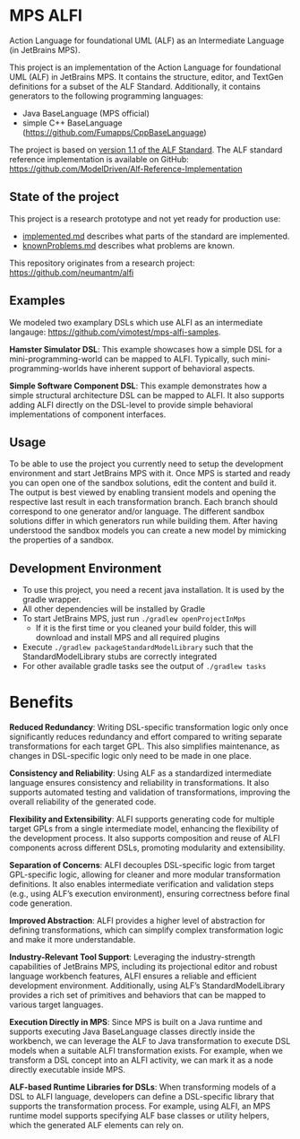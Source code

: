 # MPS ALFI

Action Language for foundational UML (ALF) as an Intermediate Language (in JetBrains MPS).

This project is an implementation of the Action Language for foundational UML (ALF) in JetBrains MPS.
It contains the structure, editor, and TextGen definitions for a subset of the ALF Standard.
Additionally, it contains generators to the following programming languages:

- Java BaseLanguage (MPS official)
- simple C++ BaseLanguage (https://github.com/Fumapps/CppBaseLanguage)

The project is based on [version 1.1 of the ALF Standard](http://www.omg.org/spec/ALF/1.1).
The ALF standard reference implementation is available on GitHub: https://github.com/ModelDriven/Alf-Reference-Implementation

## State of the project

This project is a research prototype and not yet ready for production use:

- [implemented.md](documentation/implemented.md) describes what parts of the standard are implemented.
- [knownProblems.md](documentation/knownProblems.md) describes what problems are known.

This repository originates from a research project: https://github.com/neumantm/alfi

## Examples

We modeled two examplary DSLs which use ALFI as an intermediate langauge:
https://github.com/vimotest/mps-alfi-samples.

**Hamster Simulator DSL**: This example showcases how a simple DSL for a mini-programming-world can be mapped to ALFI.
Typically, such mini-programming-worlds have inherent support of behavioral aspects.

**Simple Software Component DSL**: This example demonstrates how a simple structural architecture DSL can be mapped to ALFI.
It also supports adding ALFI directly on the DSL-level to provide simple behavioral implementations of component interfaces.

## Usage

To be able to use the project you currently need to setup the development environment and start JetBrains MPS with it.
Once MPS is started and ready you can open one of the sandbox solutions, edit the content and build it.
The output is best viewed by enabling transient models and opening the respective last result in each transformation branch.
Each branch should correspond to one generator and/or language.
The different sandbox solutions differ in which generators run while building them.
After having understood the sandbox models you can create a new model by mimicking the properties of a sandbox.

## Development Environment

- To use this project, you need a recent java installation. It is used by the gradle wrapper.
- All other dependencies will be installed by Gradle
- To start JetBrains MPS, just run `./gradlew openProjectInMps`
  - If it is the first time or you cleaned your build folder, this will download and install MPS and all required plugins
- Execute `./gradlew packageStandardModelLibrary` such that the StandardModelLibrary stubs are correctly integrated
- For other available gradle tasks see the output of `./gradlew tasks`

# Benefits

**Reduced Redundancy**:
Writing DSL-specific transformation logic only once significantly reduces redundancy and effort compared to writing separate transformations for each target GPL. This also simplifies maintenance, as changes in DSL-specific logic only need to be made in one place.

**Consistency and Reliability**:
Using ALF as a standardized intermediate language ensures consistency and reliability in transformations. It also supports automated testing and validation of transformations, improving the overall reliability of the generated code.

**Flexibility and Extensibility**:
ALFI supports generating code for multiple target GPLs from a single intermediate model, enhancing the flexibility of the development process. It also supports composition and reuse of ALFI components across different DSLs, promoting modularity and extensibility.

**Separation of Concerns**:
ALFI decouples DSL-specific logic from target GPL-specific logic, allowing for cleaner and more modular transformation definitions. It also enables intermediate verification and validation steps (e.g., using ALF’s execution environment), ensuring correctness before final code generation.

**Improved Abstraction**:
ALFI provides a higher level of abstraction for defining transformations, which can simplify complex transformation logic and make it more understandable.

**Industry-Relevant Tool Support**:
Leveraging the industry-strength capabilities of JetBrains MPS, including its projectional editor and robust language workbench features, ALFI ensures a reliable and efficient development environment. Additionally, using ALF’s StandardModelLibrary provides a rich set of primitives and behaviors that can be mapped to various target languages.

**Execution Directly in MPS**:
Since MPS is built on a Java runtime and supports executing Java BaseLanguage classes directly inside the workbench, we can leverage the ALF to Java transformation to execute DSL models when a suitable ALFI transformation exists. For example, when we transform a DSL concept into an ALFI activity, we can mark it as a node directly executable inside MPS.

**ALF-based Runtime Libraries for DSLs**:
When transforming models of a DSL to ALFI language, developers can define a DSL-specific library that supports the transformation process. For example, using ALFI, an MPS runtime model supports specifying ALF base classes or utility helpers, which the generated ALF elements can rely on.

